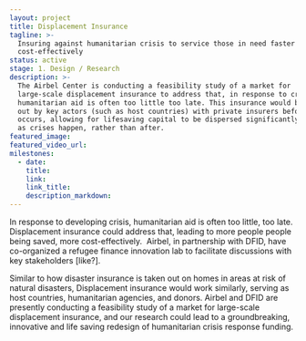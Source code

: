 ```yaml
---
layout: project
title: Displacement Insurance
tagline: >-
  Insuring against humanitarian crisis to service those in need faster and more
  cost-effectively
status: active
stage: 1. Design / Research
description: >-
  The Airbel Center is conducting a feasibility study of a market for
  large-scale displacement insurance to address that, in response to crises,
  humanitarian aid is often too little too late. This insurance would be taken
  out by key actors (such as host countries) with private insurers before crisis
  occurs, allowing for lifesaving capital to be dispersed significantly faster,
  as crises happen, rather than after.
featured_image:
featured_video_url:
milestones:
  - date:
    title:
    link:
    link_title:
    description_markdown:
---
```


In response to developing crisis, humanitarian aid is often too little, too late. Displacement insurance could address that, leading to more people people being saved, more cost-effectively. &nbsp;Airbel, in partnership with DFID, have co-organized a refugee finance innovation lab to facilitate discussions with key stakeholders [like?].

Similar to how disaster insurance is taken out on homes in areas at risk of natural disasters, Displacement insurance would work similarly, serving as host countries, humanitarian agencies, and donors. Airbel and DFID are presently conducting a feasibility study of a market for large-scale displacement insurance, and our research could lead to a groundbreaking, innovative and life saving redesign of humanitarian crisis response funding.
